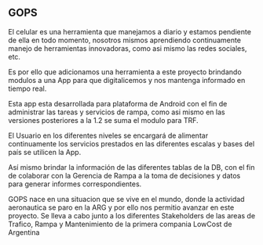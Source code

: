 <h2>GOPS</h2><p><p>

El celular es una herramienta que manejamos a diario y estamos pendiente de ella en todo momento, nosotros mismos aprendiendo continuamente manejo de herramientas innovadoras, como asi mismo las redes sociales, etc.<p>
Es por ello que adicionamos una herramienta a este proyecto brindando modulos a una App para que digitalicemos y nos mantenga informado en tiempo real.<p>
Esta app esta desarrollada para plataforma de Android con el fin de administrar las tareas y servicios de rampa, como asi mismo en las versiones posteriores a la 1.2 se suma el modulo para TRF.<p>
El Usuario en los diferentes niveles se encargará de alimentar continuamente los servicios prestados en las diferentes escalas y bases del país se utilicen la App.<p>
Así mismo brindar la información de las diferentes tablas de la DB, con el fin de colaborar con la Gerencia de Rampa a la toma de decisiones y datos para generar informes correspondientes. <p>
GOPS nace en una situacion que se vive en el mundo, donde la actividad aeronautica se paro en la ARG y por ello nos permitio avanzar en este proyecto. Se lleva a cabo junto a los diferentes Stakeholders de las areas de Trafico, Rampa y Mantenimiento de la primera compania LowCost de Argentina 
